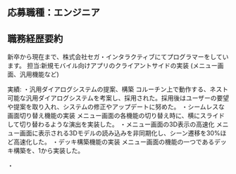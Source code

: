 
## 応募職種：エンジニア
## 職務経歴要約
新卒から現在まで、株式会社セガ・インタラクティブにてプログラマーをしています。
担当:新規モバイル向けアプリのクライアントサイドの実装
(メニュー画面、汎用機能など)

実績:
・汎用ダイアログシステムの提案、構築
コルーチン上で動作する、ネスト可能な汎用ダイアログシステムを考案し、採用された。採用後はユーザーの要望や提案を取り入れ、システムの修正やアップデートに努めた。
・シームレスな画面切り替え機能の実装
メニュー画面の各機能の切り替え時に、横にスライドして切り替わるような演出を実装した。
・メニュー画面の3D表示の高速化
メニュー画面に表示される3Dモデルの読み込みを非同期化し、シーン遷移を30%ほど高速化した。
・デッキ構築機能の実装
メニュー画面の機能の一つであるデッキ構築を、1から実装した。

・